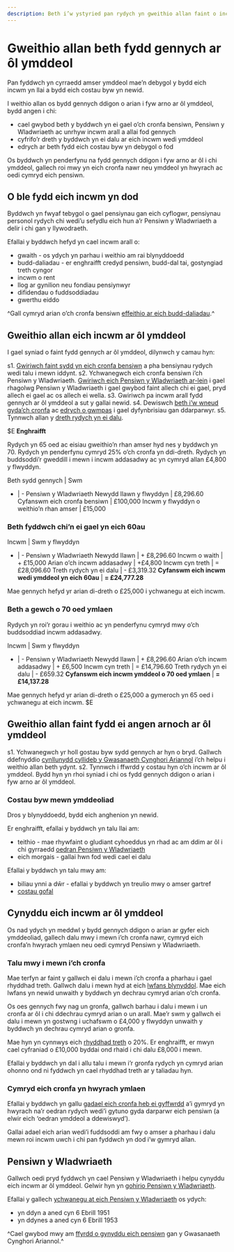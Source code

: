 ```yaml
---
description: Beth i’w ystyried pan rydych yn gweithio allan faint o incwm fydd gennych ar ôl ymddeol, yn cynnwys eich pensiwn, ffynonellau incwm a chostau.
---
```


# Gweithio allan beth fydd gennych ar ôl ymddeol

Pan fyddwch yn cyrraedd amser ymddeol mae’n debygol y bydd eich incwm yn llai a bydd eich costau byw yn newid.

I weithio allan os bydd gennych ddigon o arian i fyw arno ar ôl ymddeol, bydd angen i chi:

- cael gwybod beth y byddwch yn ei gael o’ch cronfa bensiwn, Pensiwn y Wladwriaeth ac unrhyw incwm arall a allai fod gennych
- cyfrifo’r dreth y byddwch yn ei dalu ar eich incwm wedi ymddeol
- edrych ar beth fydd eich costau byw yn debygol o fod

Os byddwch yn penderfynu na fydd gennych ddigon i fyw arno ar ôl i chi ymddeol, gallech roi mwy yn eich cronfa nawr neu ymddeol yn hwyrach ac oedi cymryd eich pensiwn.

## O ble fydd eich incwm yn dod

Byddwch yn fwyaf tebygol o gael pensiynau gan eich cyflogwr, pensiynau personol rydych chi wedi’u sefydlu eich hun a’r Pensiwn y Wladwriaeth a delir i chi gan y llywodraeth.

Efallai y byddwch hefyd yn cael incwm arall o:

- gwaith - os ydych yn parhau i weithio am rai blynyddoedd
- budd-daliadau - er enghraifft credyd pensiwn, budd-dal tai, gostyngiad treth cyngor
- incwm o rent
- llog ar gynilion neu fondiau pensiynwyr
- difidendau o fuddsoddiadau
- gwerthu eiddo

^Gall cymryd arian o’ch cronfa bensiwn [effeithio ar eich budd-daliadau](/cy/benefits).^

## Gweithio allan eich incwm ar ôl ymddeol

I gael syniad o faint fydd gennych ar ôl ymddeol, dilynwch y camau hyn:

s1. [Gwiriwch faint sydd yn eich cronfa bensiwn](/cy/pension-pot-value) a pha bensiynau rydych wedi talu i mewn iddynt.
s2. Ychwanegwch eich cronfa bensiwn i’ch Pensiwn y Wladwriaeth. [Gwiriwch eich Pensiwn y Wladwriaeth ar-lein](https://www.gov.uk/gwirio-eich-pensiwn-y-wladwriaeth) i gael rhagolwg Pensiwn y Wladwriaeth i gael gwybod faint allech chi ei gael, pryd allech ei gael ac os allech ei wella.
s3. Gwiriwch pa incwm arall fydd gennych ar ôl ymddeol a sut y gallai newid.
s4. Dewiswch [beth i’w wneud gyda’ch cronfa](/cy/pension-pot-options) ac [edrych o gwmpas](/cy/shop-around) i gael dyfynbrisiau gan ddarparwyr.
s5. Tynnwch allan y [dreth rydych yn ei dalu](/cy/tax).

$E
**Enghraifft**

Rydych yn 65 oed ac eisiau gweithio’n rhan amser hyd nes y byddwch yn 70. Rydych yn penderfynu cymryd 25% o’ch cronfa yn ddi-dreth. Rydych yn buddsoddi’r gweddill i mewn i incwm addasadwy ac yn cymryd allan £4,800 y flwyddyn.

Beth sydd gennych | Swm
- | -
Pensiwn y Wladwriaeth Newydd llawn y flwyddyn | £8,296.60
Cyfanswm eich cronfa bensiwn | £100,000
Incwm y flwyddyn o weithio’n rhan amser | £15,000

### Beth fyddwch chi’n ei gael yn eich 60au

Incwm | Swm y flwyddyn
- | -
Pensiwn y Wladwriaeth Newydd llawn | + £8,296.60
Incwm o waith | + £15,000
Arian o’ch incwm addasadwy | +£4,800
Incwm cyn treth | = £28,096.60
Treth rydych yn ei dalu | - £3,319.32
**Cyfanswm eich incwm wedi ymddeol yn eich 60au** | **= £24,777.28**

Mae gennych hefyd yr arian di-dreth o £25,000 i ychwanegu at eich incwm.

### Beth a gewch o 70 oed ymlaen

Rydych yn roi’r gorau i weithio ac yn penderfynu cymryd mwy o’ch buddsoddiad incwm addasadwy.

Incwm | Swm y flwyddyn
- | -
Pensiwn y Wladwriaeth Newydd llawn | + £8,296.60
Arian o’ch incwm addasadwy | + £6,500
Incwm cyn treth | = £14,796.60
Treth rydych yn ei dalu | - £659.32
**Cyfanswm eich incwm ymddeol o 70 oed ymlaen** | **= £14,137.28**

Mae gennych hefyd yr arian di-dreth o £25,000 a gymeroch yn 65 oed i ychwanegu at eich incwm.
$E

## Gweithio allan faint fydd ei angen arnoch ar ôl ymddeol

s1. Ychwanegwch yr holl gostau byw sydd gennych ar hyn o bryd. Gallwch ddefnyddio [cynllunydd cyllideb y Gwasanaeth Cynghori Ariannol](https://www.moneyadviceservice.org.uk/cy/tools/cynllunydd-cyllideb) i’ch helpu i weithio allan beth ydynt.
s2. Tynnwch i ffwrdd y costau hyn o’ch incwm ar ôl ymddeol. Bydd hyn yn rhoi syniad i chi os fydd gennych ddigon o arian i fyw arno ar ôl ymddeol.


### Costau byw mewn ymddeoliad

Dros y blynyddoedd, bydd eich anghenion yn newid.

Er enghraifft, efallai y byddwch yn talu llai am:

- teithio - mae rhywfaint o gludiant cyhoeddus yn rhad ac am ddim ar ôl i chi gyrraedd [oedran Pensiwn y Wladwriaeth](https://www.gov.uk/calculate-state-pension)
- eich morgais - gallai hwn fod wedi cael ei dalu

Efallai y byddwch yn talu mwy am:

- biliau ynni a dŵr - efallai y byddwch yn treulio mwy o amser gartref
- [costau gofal](/cy/care-costs)

## Cynyddu eich incwm ar ôl ymddeol

Os nad ydych yn meddwl y bydd gennych ddigon o arian ar gyfer eich ymddeoliad, gallech dalu mwy i mewn i’ch cronfa nawr, cymryd eich cronfa’n hwyrach ymlaen neu oedi cymryd Pensiwn y Wladwriaeth.

### Talu mwy i mewn i’ch cronfa

Mae terfyn ar faint y gallwch ei dalu i mewn i’ch cronfa a pharhau i gael rhyddhad treth. Gallwch dalu i mewn hyd at eich [lwfans blynyddol](https://www.gov.uk/tax-on-your-private-pension/annual-allowance). Mae eich lwfans yn newid unwaith y byddwch yn dechrau cymryd arian o’ch cronfa.

Os oes gennych fwy nag un gronfa, gallwch barhau i dalu i mewn i un cronfa ar ôl i chi ddechrau cymryd arian o un arall. Mae’r swm y gallwch ei dalu i mewn yn gostwng i uchafswm o £4,000 y flwyddyn unwaith y byddwch yn dechrau cymryd arian o gronfa.

Mae hyn yn cynnwys eich [rhyddhad treth](https://www.gov.uk/tax-on-your-private-pension/pension-tax-relief) o 20%. Er enghraifft, er mwyn cael cyfraniad o £10,000 byddai ond rhaid i chi dalu £8,000 i mewn.

Efallai y byddwch yn dal i allu talu i mewn i’r gronfa rydych yn cymryd arian ohonno ond ni fyddwch yn cael rhyddhad treth ar y taliadau hyn.

### Cymryd eich cronfa yn hwyrach ymlaen

Efallai y byddwch yn gallu [gadael eich cronfa heb ei gyffwrdd](/cy/leave-pot-untouched) a’i gymryd yn hwyrach na’r oedran rydych wedi’i gytuno gyda darparwr eich pensiwn (a elwir eich ‘oedran ymddeol a ddewiswyd’).

Gallai adael eich arian wedi’i fuddsoddi am fwy o amser a pharhau i dalu mewn roi incwm uwch i chi pan fyddwch yn dod i’w gymryd allan.

## Pensiwn y Wladwriaeth

Gallwch oedi pryd fyddwch yn cael Pensiwn y Wladwriaeth i helpu cynyddu eich incwm ar ôl ymddeol. Gelwir hyn yn [gohirio Pensiwn y Wladwriaeth](https://www.gov.uk/deferring-state-pension/what-you-may-get).

Efallai y gallech [ychwanegu at eich Pensiwn y Wladwriaeth](https://www.gov.uk/statepensiontopup) os ydych:

- yn ddyn a aned cyn 6 Ebrill 1951
- yn ddynes a aned cyn 6 Ebrill 1953

^Cael gwybod mwy am [ffyrdd o gynyddu eich pensiwn](https://www.moneyadviceservice.org.uk/cy/articles/ffyrdd-o-gynyddu-eich-pensiwn-wrth-ich-ymddeoliad-agosau) gan y Gwasanaeth Cynghori Ariannol.^
